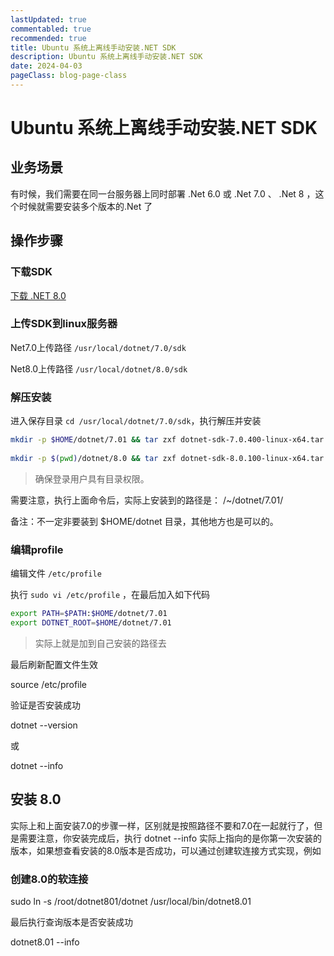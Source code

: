 ```yaml
---
lastUpdated: true
commentabled: true
recommended: true
title: Ubuntu 系统上离线手动安装.NET SDK
description: Ubuntu 系统上离线手动安装.NET SDK
date: 2024-04-03
pageClass: blog-page-class
---
```



# Ubuntu 系统上离线手动安装.NET SDK #

## 业务场景 ##

有时候，我们需要在同一台服务器上同时部署 .Net 6.0 或  .Net 7.0 、 .Net 8 ，这个时候就需要安装多个版本的.Net 了


## 操作步骤 ##


### 下载SDK ###

[下载 .NET 8.0](https://dotnet.microsoft.com/zh-cn/download/dotnet/8.0)

### 上传SDK到linux服务器 ###

Net7.0上传路径 `/usr/local/dotnet/7.0/sdk`

Net8.0上传路径 `/usr/local/dotnet/8.0/sdk`

### 解压安装 ###

进入保存目录 `cd /usr/local/dotnet/7.0/sdk`，执行解压并安装

```bash
mkdir -p $HOME/dotnet/7.01 && tar zxf dotnet-sdk-7.0.400-linux-x64.tar.gz -C $HOME/dotnet/7.01
  
mkdir -p $(pwd)/dotnet/8.0 && tar zxf dotnet-sdk-8.0.100-linux-x64.tar.gz -C $(pwd)/dotnet/8.0
```

> 确保登录用户具有目录权限。

需要注意，执行上面命令后，实际上安装到的路径是： /~/dotnet/7.01/

备注：不一定非要装到 $HOME/dotnet 目录，其他地方也是可以的。

### 编辑profile ###

编辑文件 `/etc/profile`

执行 `sudo vi /etc/profile`  ，在最后加入如下代码

```bash
export PATH=$PATH:$HOME/dotnet/7.01
export DOTNET_ROOT=$HOME/dotnet/7.01
```

> 实际上就是加到自己安装的路径去

最后刷新配置文件生效

  source /etc/profile

验证是否安装成功

  dotnet --version

或

  dotnet --info

## 安装 8.0 ##

实际上和上面安装7.0的步骤一样，区别就是按照路径不要和7.0在一起就行了，但是需要注意，你安装完成后，执行 dotnet --info 实际上指向的是你第一次安装的版本，如果想查看安装的8.0版本是否成功，可以通过创建软连接方式实现，例如

### 创建8.0的软连接 ###

  sudo ln -s /root/dotnet801/dotnet /usr/local/bin/dotnet8.01

最后执行查询版本是否安装成功

  dotnet8.01 --info
